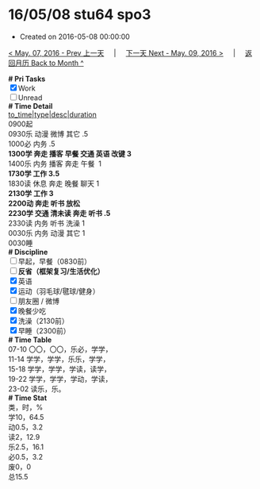 # 16/05/08 stu64 spo3

- Created on 2016-05-08 00:00:00

[< May. 07, 2016 - Prev 上一天](_archived/lifelogs/2016/05/d07.md) &nbsp; &nbsp; | &nbsp; &nbsp; [下一天 Next - May. 09, 2016 >](_archived/lifelogs/2016/05/d09.md) &nbsp; &nbsp; |  &nbsp; &nbsp; [返回月历 Back to Month ^](_archived/lifelogs/2016/05/index.md)
<br/><div><b># Pri Tasks</b></div><div><input checked="true" type="checkbox"/>Work</div><div><input type="checkbox"/>Unread</div><div><b># Time Detail</b></div><div><u>to_time|type|desc|duration</u></div><div>0900起</div><div>0930乐 动漫 微博 其它 .5</div><div>1000必 内务 .5</div><div><b>1300学 奔走 播客 早餐 交通 英语 改键 3</b></div><div>1400乐 内务 播客 奔走 午餐  1</div><div><b>1730学 工作 3.5</b></div><div>1830读 休息 奔走 晚餐 聊天 1</div><div><b>2130学 工作 3</b></div><div><b>2200动 奔走 听书 放松</b></div><div><b>2230学 交通 清未读 奔走 听书 .5</b></div><div>2330读 内务 听书 洗澡 1</div><div>0030乐 内务 动漫 其它 1</div><div>0030睡</div><div><b># Discipline</b></div><div><input type="checkbox"/>早起，早餐（0830前）</div><div><b><input type="checkbox"/></b><b>反省（框架复习/生活优化）</b></div><div><input checked="true" type="checkbox"/>英语</div><div><input checked="true" type="checkbox"/>运动（羽毛球/毽球/健身）</div><div><input type="checkbox"/>朋友圈 / 微博</div><div><input checked="true" type="checkbox"/>晚餐少吃</div><div><input checked="true" type="checkbox"/>洗澡（2130前）</div><div><input checked="true" type="checkbox"/>早睡（2300前）</div><div><b># Time Table</b></div><div>07-10 〇〇，〇〇，乐必，学学，</div><div>11-14 学学，学学，乐乐，学学，</div><div>15-18 学学，学学，学读，读学，</div><div>19-22 学学，学学，学动，学读，</div><div>23-02 读乐，乐。</div><div><b># Time Stat</b></div><div>类，时，%</div><div>学10，64.5</div><div>动0.5，3.2</div><div>读2，12.9</div><div>乐2.5，16.1</div><div>必0.5，3.2</div><div>废0，0</div><div>总15.5</div>

